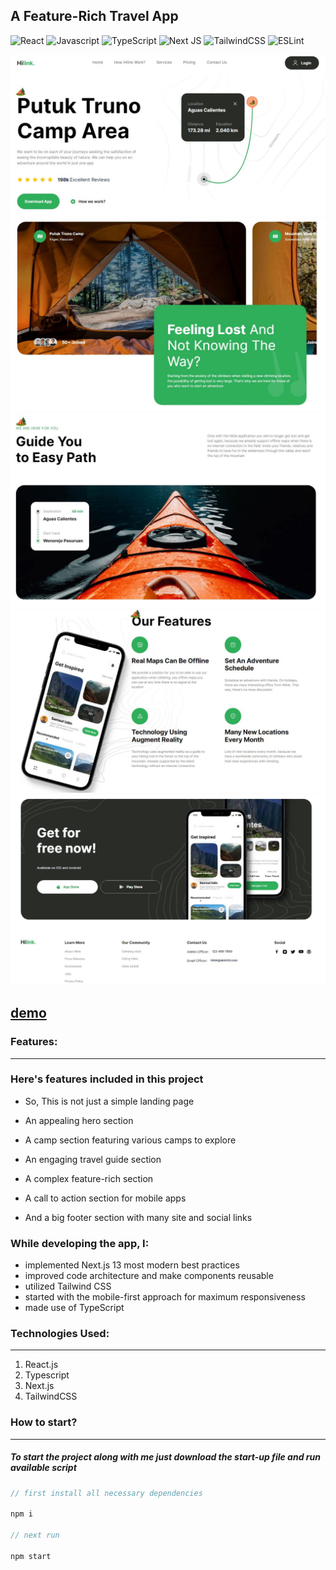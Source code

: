 
## A Feature-Rich Travel App

![React](https://img.shields.io/badge/react-%2320232a.svg?style=for-the-badge&logo=react&logoColor=%2361DAFB)
![Javascript](https://img.shields.io/badge/javascript-%23323330.svg?style=for-the-badge&logo=react&logoColor=%23F7DF1E)
![TypeScript](https://img.shields.io/badge/typescript-%23007ACC.svg?style=for-the-badge&logo=typescript&logoColor=white)
![Next JS](https://img.shields.io/badge/Next-black?style=for-the-badge&logo=next.js&logoColor=white)
![TailwindCSS](https://img.shields.io/badge/tailwindcss-%2338B2AC.svg?style=for-the-badge&logo=tailwind-css&logoColor=white)
![ESLint](https://img.shields.io/badge/ESLint-4B3263?style=for-the-badge&logo=eslint&logoColor=white)

<div align="center"><img src="https://github.com/juliaDooby/Travel-app/blob/main/travel_1.JPG" width="100%" height="20%"></img></div>
<div align="center"><img src="https://github.com/juliaDooby/Travel-app/blob/main/travel_2.JPG" width="100%" height="20%"></img></div>
<div align="center"><img src="https://github.com/juliaDooby/Travel-app/blob/main/travel_3.JPG" width="100%" height="20%"></img></div>
<div align="center"><img src="https://github.com/juliaDooby/Travel-app/blob/main/travel_4.JPG" width="100%" height="20%"></img></div>
<div align="center"><img src="https://github.com/juliaDooby/Travel-app/blob/main/travel_5.JPG" width="100%" height="20%"></img></div>

 [demo](https://juliadooby.github.io/Travel-app/)
 ---
 
### Features:

---

### Here's features included in this project

- So, This is not just a simple landing page

- An appealing hero section
- A camp section featuring various camps to explore
- An engaging travel guide section
- A complex feature-rich section
- A call to action section for mobile apps
- And a big footer section with many site and social links
  
### While developing the app, I:

- implemented Next.js 13 most modern best practices
- improved code architecture and make components reusable
- utilized Tailwind CSS
- started with the mobile-first approach for maximum responsiveness
- made use of TypeScript

### Technologies Used:

---

1. React.js
2. Typescript
3. Next.js
4. TailwindCSS

### How to start?

---

##### To start the project along with me just download the start-up file and run available script

```javascript
// first install all necessary dependencies

npm i

// next run

npm start

```
